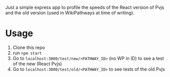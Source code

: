 Just a simple express app to profile the speeds of the React version of Pvjs and the old version (used in WikiPathways 
at time of writing).

# Usage
1) Clone this repo
2) run `npm start`
3) Go to `localhost:3000/test/new/<PATHWAY_ID>` (no WP in ID) to see a test of the new (React Pvjs)
4) Go to `localhost:3000/test/old/<PATHWAY_ID>` to see tests of the old Pvjs
